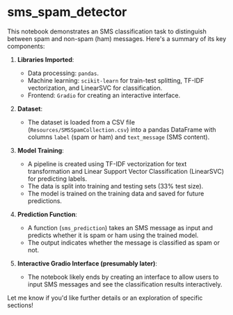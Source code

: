 # sms_spam_detector
This notebook demonstrates an SMS classification task to distinguish between spam and non-spam (ham) messages. Here's a summary of its key components:

1. **Libraries Imported**:
   - Data processing: `pandas`.
   - Machine learning: `scikit-learn` for train-test splitting, TF-IDF vectorization, and LinearSVC for classification.
   - Frontend: `Gradio` for creating an interactive interface.

2. **Dataset**:
   - The dataset is loaded from a CSV file (`Resources/SMSSpamCollection.csv`) into a pandas DataFrame with columns `label` (spam or ham) and `text_message` (SMS content).

3. **Model Training**:
   - A pipeline is created using TF-IDF vectorization for text transformation and Linear Support Vector Classification (LinearSVC) for predicting labels.
   - The data is split into training and testing sets (33% test size).
   - The model is trained on the training data and saved for future predictions.

4. **Prediction Function**:
   - A function (`sms_prediction`) takes an SMS message as input and predicts whether it is spam or ham using the trained model.
   - The output indicates whether the message is classified as spam or not.

5. **Interactive Gradio Interface (presumably later)**:
   - The notebook likely ends by creating an interface to allow users to input SMS messages and see the classification results interactively.

Let me know if you'd like further details or an exploration of specific sections!
